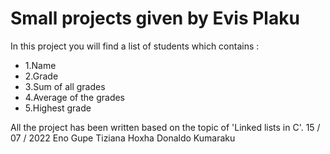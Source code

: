 # Small projects given by Evis Plaku

In this project you will find a list of students which contains :
- 1.Name
- 2.Grade
- 3.Sum of all grades
- 4.Average of the grades
- 5.Highest grade

All the project has been written based on the topic of 'Linked lists in C'.
15 / 07 / 2022
Eno Gupe Tiziana Hoxha Donaldo Kumaraku
